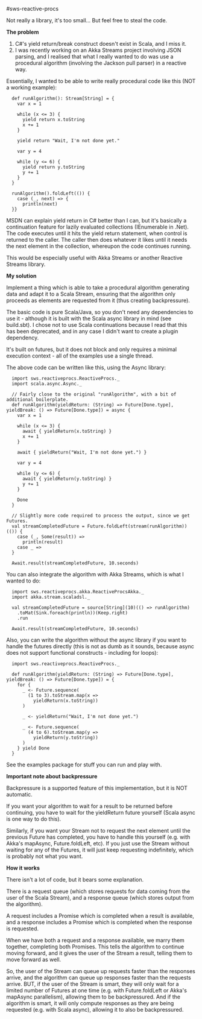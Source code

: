 #sws-reactive-procs

Not really a library, it's too small... But feel free to steal the code.

**The problem**

1. C#'s yield return/break construct doesn't exist in Scala, and I miss it.
2. I was recently working on an Akka Streams project involving JSON parsing, and I realised that what I really wanted to do was use a procedural algorithm (involving the Jackson pull parser) in a reactive way.

Essentially, I wanted to be able to write really procedural code like this (NOT a working example):

```
  def runAlgorithm(): Stream[String] = {
    var x = 1

    while (x <= 3) {
      yield return x.toString
      x += 1
    }
    
    yield return "Wait, I'm not done yet."
    
    var y = 4

    while (y <= 6) {
      yield return y.toString
      y += 1
    }
  }
  
  runAlgorithm().foldLeft(()) {
    case (_, next) => {
      println(next)
  }}
```

MSDN can explain yield return in C# better than I can, but it's basically a continuation feature for lazily evaluated collections (IEnumerable in .Net). The code executes until it hits the yield return statement, when control is returned to the caller. The caller then does whatever it likes until it needs the next element in the collection, whereupon the code continues running.

This would be especially useful with Akka Streams or another Reactive Streams library.

**My solution**

Implement a thing which is able to take a procedural algorithm generating data and adapt it to a Scala Stream, ensuring that the algorithm only proceeds as elements are requested from it (thus creating backpressure).

The basic code is pure Scala/Java, so you don't need any dependencies to use it - although it is built with the Scala async library in mind (see build.sbt). I chose not to use Scala continuations because I read that this has been deprecated, and in any case I didn't want to create a plugin dependency.

It's built on futures, but it does not block and only requires a minimal execution context - all of the examples use a single thread.

The above code can be written like this, using the Async library:

```
  import sws.reactiveprocs.ReactiveProcs._
  import scala.async.Async._

  // Fairly close to the original "runAlgorithm", with a bit of additional boilerplate.
  def runAlgorithm(yieldReturn: (String) => Future[Done.type], yieldBreak: () => Future[Done.type]) = async {
    var x = 1

    while (x <= 3) {
      await { yieldReturn(x.toString) }
      x += 1
    }

    await { yieldReturn("Wait, I'm not done yet.") }

    var y = 4

    while (y <= 6) {
      await { yieldReturn(y.toString) }
      y += 1
    }

    Done
  }

  // Slightly more code required to process the output, since we get Futures.
  val streamCompletedFuture = Future.foldLeft(stream(runAlgorithm))(()) {
    case (_, Some(result)) =>
      println(result)
    case _ =>
  }

  Await.result(streamCompletedFuture, 10.seconds)
```

You can also integrate the algorithm with Akka Streams, which is what I wanted to do:

```
  import sws.reactiveprocs.akka.ReactiveProcsAkka._
  import akka.stream.scaladsl._

  val streamCompletedFuture = source[String](10)(() => runAlgorithm)
    .toMat(Sink.foreach(println))(Keep.right)
    .run

  Await.result(streamCompletedFuture, 10.seconds)
```

Also, you can write the algorithm without the async library if you want to handle the futures directly (this is not as dumb as it sounds, because async does not support functional constructs - including for loops):

```
  import sws.reactiveprocs.ReactiveProcs._

  def runAlgorithm(yieldReturn: (String) => Future[Done.type], yieldBreak: () => Future[Done.type]) = {
    for {
      _ <- Future.sequence(
        (1 to 3).toStream.map(x =>
          yieldReturn(x.toString))
      )

      _ <- yieldReturn("Wait, I'm not done yet.")

      _ <- Future.sequence(
        (4 to 6).toStream.map(y =>
          yieldReturn(y.toString))
      )
    } yield Done
  }
```

See the examples package for stuff you can run and play with.

**Important note about backpressure**

Backpressure is a supported feature of this implementation, but it is NOT automatic.

If you want your algorithm to wait for a result to be returned before continuing, you have to wait for the yieldReturn future yourself (Scala async is one way to do this).

Similarly, if you want your Stream not to request the next element until the previous Future has completed, you have to handle this yourself (e.g. with Akka's mapAsync, Future.foldLeft, etc). If you just use the Stream without waiting for any of the Futures, it will just keep requesting indefinitely, which is probably not what you want.

**How it works**

There isn't a lot of code, but it bears some explanation.

There is a request queue (which stores requests for data coming from the user of the Scala Stream), and a response queue (which stores output from the algorithm).

A request includes a Promise which is completed when a result is available, and a response includes a Promise which is completed when the response is requested.

When we have both a request and a response available, we marry them together, completing both Promises. This tells the algorithm to continue moving forward, and it gives the user of the Stream a result, telling them to move forward as well.

So, the user of the Stream can queue up requests faster than the responses arrive, and the algorithm can queue up responses faster than the requests arrive. BUT, if the user of the Stream is smart, they will only wait for a limited number of Futures at one time (e.g. with Future.foldLeft or Akka's mapAsync parallelism), allowing them to be backpressured. And if the algorithm is smart, it will only compute responses as they are being requested (e.g. with Scala async), allowing it to also be backpressured.